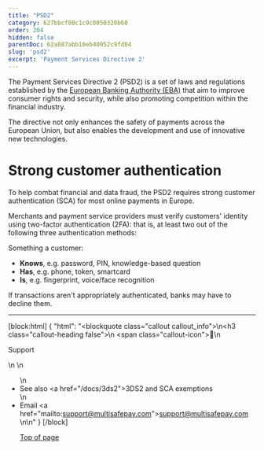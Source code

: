 ```yaml
---
title: "PSD2"
category: 627bbcf80c1c9c0050320b60
order: 204
hidden: false
parentDoc: 62a087abb10eb40052c9fd04
slug: 'psd2'
excerpt: 'Payment Services Directive 2'
---
```


The Payment Services Directive 2 (PSD2) is a set of laws and regulations established by the <a href="https://eba.europa.eu" target="_blank">European Banking Authority (EBA)</a> <i class="fa fa-external-link" style="font-size:12px;color:#8b929e"></i> that aim to improve consumer rights and security, while also promoting competition within the financial industry.

The directive not only enhances the safety of payments across the European Union, but also enables the development and use of innovative new technologies.

# Strong customer authentication

To help combat financial and data fraud, the PSD2 requires strong customer authentication (SCA) for most online payments in Europe. 

Merchants and payment service providers must verify customers' identity using two-factor authentication (2FA): that is, at least two out of the following three authentication methods:

Something a customer:

- **Knows**, e.g. password, PIN, knowledge-based question
- **Has**, e.g. phone, token, smartcard
- **Is**, e.g. fingerprint, voice/face recognition

If transactions aren't appropriately authenticated, banks may have to decline them.
<br>

---

[block:html]
{
  "html": "<blockquote class=\"callout callout_info\">\n<h3 class=\"callout-heading false\">\n        <span class=\"callout-icon\">💬</span>\n        <p>Support</p>\n    </h3>\n  <ul>\n    <li>See also <a href=\"/docs/3ds2\">3DS2 and SCA exemptions</a></li>\n    <li>Email <a href=\"mailto:support@multisafepay.com\">support@multisafepay.com</a></li>\n</blockquote>\n"
}
[/block]

[Top of page](#)